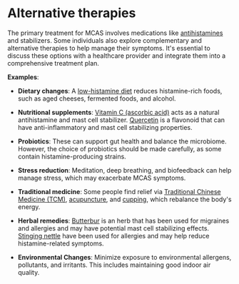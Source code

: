 <!--
source: gpt-3 + jph editing
tags: treatments
-->

# Alternative therapies

The primary treatment for MCAS involves medications like [antihistamines](../antihistamines/) and stabilizers. Some individuals also explore complementary and alternative therapies to help manage their symptoms. It's essential to discuss these options with a healthcare provider and integrate them into a comprehensive treatment plan.

**Examples**:

* **Dietary changes**: A [low-histamine diet](../low-histamine-diet/) reduces histamine-rich foods, such as aged cheeses, fermented foods, and alcohol.

* **Nutritional supplements**: [Vitamin C (ascorbic acid)](../vitamin-c-ascorbic-acid/) acts as a natural antihistamine and mast cell stabilizer. [Quercetin](../quercetin/) is a flavonoid that can have anti-inflammatory and mast cell stabilizing properties.

* **Probiotics**: These can support gut health and balance the microbiome. However, the choice of probiotics should be made carefully, as some contain histamine-producing strains.

* **Stress reduction**: Meditation, deep breathing, and biofeedback can help manage stress, which may exacerbate MCAS symptoms.

* **Traditional medicine**: Some people find relief via [Traditional Chinese Medicine (TCM)](../traditional-chinese-medicine/), [acupuncture](../acupuncture/), and [cupping](../cupping/), which rebalance the body's energy.

* **Herbal remedies**: [Butterbur](../butterbur/) is an herb that has been used for migraines and allergies and may have potential mast cell stabilizing effects. [Stinging nettle](../stinging-nettle/) have been used for allergies and may help reduce histamine-related symptoms.

* **Environmental Changes**: Minimize exposure to environmental allergens, pollutants, and irritants. This includes maintaining good indoor air quality.
